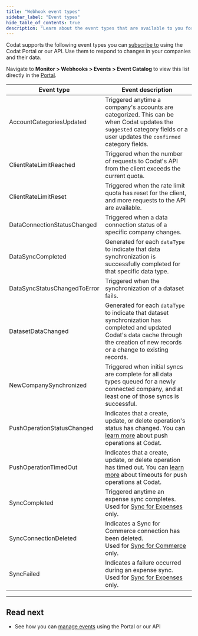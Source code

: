 ```yaml
---
title: "Webhook event types"
sidebar_label: "Event types"
hide_table_of_contents: true
description: "Learn about the event types that are available to you for subscription"
---
```


Codat supports the following event types you can [subscribe to](/using-the-api/webhooks/create-event) using the Codat Portal or our API. Use them to respond to changes in your companies and their data.

Navigate to **Monitor > Webhooks > Events > Event Catalog** to view this list directly in the [Portal](https://app.codat.io/monitor/events). 

| Event type                   | Event description                                                                                                                                                                        |
|------------------------------|------------------------------------------------------------------------------------------------------------------------------------------------------------------------------------------|
| AccountCategoriesUpdated     | Triggered anytime a company's accounts are categorized. This can be when Codat updates the `suggested` category fields or a user updates the `confirmed` category fields.                |
| ClientRateLimitReached       | Triggered when the number of requests to Codat's API from the client exceeds the current quota.                                                                                          |
| ClientRateLimitReset         | Triggered when the rate limit quota has reset for the client, and more requests to the API are available.                                                                                |
| DataConnectionStatusChanged  | Triggered when a data connection status of a specific company changes.                                                                                                                   |
| DataSyncCompleted            | Generated for each `dataType` to indicate that data synchronization is successfully completed for that specific data type.                                                               |
| DataSyncStatusChangedToError | Triggered when the synchronization of a dataset fails.                                                                                                                                   |
| DatasetDataChanged           | Generated for each `dataType` to indicate that dataset synchronization has completed and updated Codat's data cache through the creation of new records or a change to existing records. |
| NewCompanySynchronized       | Triggered when initial syncs are complete for all data types queued for a newly connected company, and at least one of those syncs is successful.                                        |
| PushOperationStatusChanged   | Indicates that a create, update, or delete operation's status has changed. You can [learn more](/using-the-api/push) about push operations at Codat.                                     |
| PushOperationTimedOut        | Indicates that a create, update, or delete operation has timed out. You can [learn more](/using-the-api/push#timeouts) about timeouts for push operations at Codat.                      |
| SyncCompleted                | Triggered anytime an expense sync completes. <br/> Used for [Sync for Expenses](/expenses/overview) only.                                                                                |
| SyncConnectionDeleted        | Indicates a Sync for Commerce connection has been deleted. <br/> Used for [Sync for Commerce](/commerce/overview) only.                                                                  |
| SyncFailed                   | Indicates a failure occurred during an expense sync. <br/> Used for [Sync for Expenses](/expenses/overview) only.                                                                        |

---
## Read next

- See how you can [manage events](/using-the-api/webhooks/create-event) using the Portal or our API